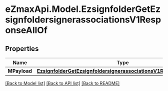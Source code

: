 
# eZmaxApi.Model.EzsignfolderGetEzsignfoldersignerassociationsV1ResponseAllOf

## Properties

Name | Type | Description | Notes
------------ | ------------- | ------------- | -------------
**MPayload** | [**EzsignfolderGetEzsignfoldersignerassociationsV1ResponseMPayload**](EzsignfolderGetEzsignfoldersignerassociationsV1ResponseMPayload.md) |  | 

[[Back to Model list]](../README.md#documentation-for-models)
[[Back to API list]](../README.md#documentation-for-api-endpoints)
[[Back to README]](../README.md)

